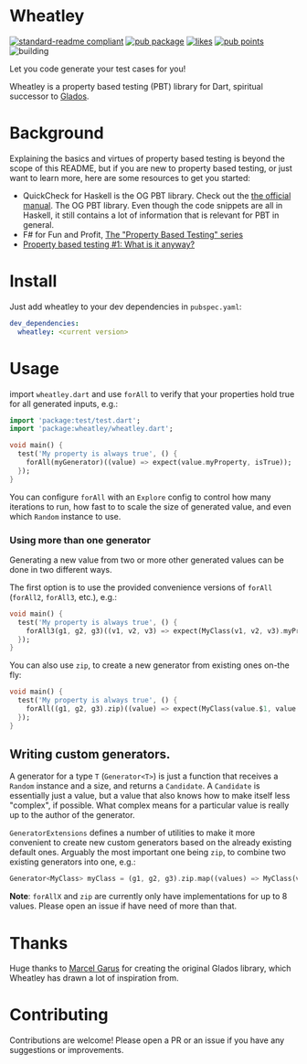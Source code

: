 # Wheatley

[![standard-readme compliant](https://img.shields.io/badge/readme%20style-standard-brightgreen.svg?style=flat-square)](https://github.com/RichardLitt/standard-readme)
[![pub package](https://img.shields.io/pub/v/wheatley.svg?label=wheatley&color=blue)](https://pub.dev/packages/wheatley)
[![likes](https://img.shields.io/pub/likes/wheatley?logo=dart)](https://pub.dev/packages/wheatley/score)
[![pub points](https://img.shields.io/pub/points/wheatley?logo=dart)](https://pub.dev/packages/wheatley/score)
![building](https://github.com/tjarvstrand/wheatley/workflows/wheatley/badge.svg)

Let you code generate your test cases for you!

Wheatley is a property based testing (PBT) library for Dart, spiritual successor to [Glados](https://pub.dev/packages/glados).

# Background
Explaining the basics and virtues of property based testing is beyond the scope of this README, but
if you are new to property based testing, or just want to learn more, here are some resources to get 
you started:

 - QuickCheck for Haskell is the OG PBT library. Check out the [the official manual](https://www.cse.chalmers.se/~rjmh/QuickCheck/manual.html). 
   The OG PBT library. Even though the code snippets are all in Haskell, it still contains a lot of information that is relevant for PBT in general.  
 - F# for Fun and Profit, [The "Property Based Testing" series](https://fsharpforfunandprofit.com/series/property-based-testing/)
 - [Property based testing #1: What is it anyway?](https://getcode.substack.com/p/property-based-testing-1-what-is)

# Install
Just add wheatley to your dev dependencies in `pubspec.yaml`:
```yaml
dev_dependencies:
  wheatley: <current version>
```

# Usage

import `wheatley.dart` and use `forAll` to verify that your properties hold true for all generated inputs, e.g.:
```dart
import 'package:test/test.dart';
import 'package:wheatley/wheatley.dart';

void main() {
  test('My property is always true', () {
    forAll(myGenerator)((value) => expect(value.myProperty, isTrue));
  });
}
```

You can configure `forAll` with an `Explore` config to control how many iterations to run, how fast to to scale the
size of generated value, and even which `Random` instance to use.

### Using more than one generator
Generating a new value from two or more other generated values can be done in two different ways.

The first option is to use the provided convenience versions of `forAll` (`forAll2`, `forAll3`, etc.), e.g.:
```dart
void main() {
  test('My property is always true', () {
    forAll3(g1, g2, g3)((v1, v2, v3) => expect(MyClass(v1, v2, v3).myProperty, isTrue));
  });
}
```

You can also use `zip`, to create a new generator from existing ones on-the fly:
```dart
void main() {
  test('My property is always true', () {
    forAll((g1, g2, g3).zip)((value) => expect(MyClass(value.$1, value.$2, value.$3).myProperty, isTrue));
  });
}
```

## Writing custom generators.
A generator for a type `T` (`Generator<T>`) is just a function that receives a `Random` instance and a size, and returns
a `Candidate`. A `Candidate` is essentially just a value, but a value that also knows how to make itself less 
"complex", if possible. What complex means for a particular value is really up to the author of the generator.

`GeneratorExtensions` defines a number of utilities to make it more convenient to create new custom generators based on 
the already existing default ones. Arguably the most important one being `zip`, to combine two existing generators into
one, e.g.:
```dart
Generator<MyClass> myClass = (g1, g2, g3).zip.map((values) => MyClass(values.$1, values.$2, values.$3));
```

**Note**: `forAllX` and `zip` are currently only have implementations for up to 8 values. Please open an issue if have
need of more than that.

# Thanks
Huge thanks to [Marcel Garus](https://github.com/MarcelGarus) for creating the original Glados 
library, which Wheatley has drawn a lot of inspiration from.

# Contributing
Contributions are welcome! Please open a PR or an issue if you have any suggestions or improvements.